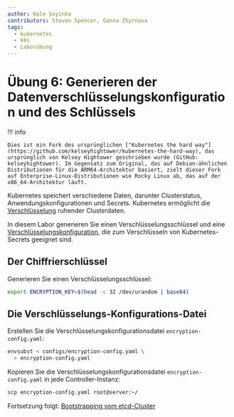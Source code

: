 ```yaml
---
author: Wale Soyinka
contributors: Steven Spencer, Ganna Zhyrnova
tags:
  - kubernetes
  - k8s
  - Laborübung
---
```


# Übung 6: Generieren der Datenverschlüsselungskonfiguration und des Schlüssels

!!! info

    Dies ist ein Fork des ursprünglichen ["Kubernetes the hard way"](https://github.com/kelseyhightower/kubernetes-the-hard-way), das ursprünglich von Kelsey Hightower geschrieben wurde (GitHub: kelseyhightower). Im Gegensatz zum Original, das auf Debian-ähnlichen Distributionen für die ARM64-Architektur basiert, zielt dieser Fork auf Enterprise-Linux-Distributionen wie Rocky Linux ab, das auf der x86_64-Architektur läuft.

Kubernetes speichert verschiedene Daten, darunter Clusterstatus, Anwendungskonfigurationen und Secrets. Kubernetes ermöglicht die [Verschlüsselung](https://kubernetes.io/docs/tasks/administer-cluster/encrypt-data) ruhender Clusterdaten.

In diesem Labor generieren Sie einen Verschlüsselungsschlüssel und eine [Verschlüsselungskonfiguration](https://kubernetes.io/docs/tasks/administer-cluster/encrypt-data/#understanding-the-encryption-at-rest-configuration), die zum Verschlüsseln von Kubernetes-Secrets geeignet sind.

## Der Chiffrierschlüssel

Generieren Sie einen Verschlüsselungsschlüssel:

```bash
export ENCRYPTION_KEY=$(head -c 32 /dev/urandom | base64)
```

## Die Verschlüsselungs-Konfigurations-Datei

Erstellen Sie die Verschlüsselungskonfigurationsdatei `encryption-config.yaml`:

```bash
envsubst < configs/encryption-config.yaml \
  > encryption-config.yaml
```

Kopieren Sie die Verschlüsselungskonfigurationsdatei `encryption-config.yaml` in jede Controller-Instanz:

```bash
scp encryption-config.yaml root@server:~/
```

Fortsetzung folgt: [Bootstrapping vom etcd-Cluster](lab7-bootstrapping-etcd.md)
